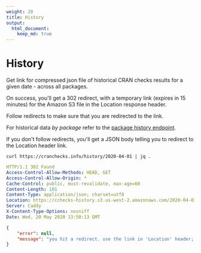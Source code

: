 ```yaml
---
weight: 20
title: History
output: 
  html_document:
    keep_md: true
---
```




# History

Get link for compressed json file of historical CRAN checks results for a given date - across all packages.

On success, you'll get a 302 redirect, with a temporary link (expires in 15 minutes) for the Amazon S3 file in the Location response header.

Follow redirects to make sure that you are redirected to the link.

For historical data _by package_ refer to the [package history endpoint](#packages-by-name-history).

If you don't follow redirects, you'll get a JSON body telling you to redirect to the Location header link.

```shell
curl https://cranchecks.info/history/2020-04-01 | jq .
```
```yaml
HTTP/1.1 302 Found
Access-Control-Allow-Methods: HEAD, GET
Access-Control-Allow-Origin: *
Cache-Control: public, must-revalidate, max-age=60
Content-Length: 101
Content-Type: application/json; charset=utf8
Location: https://cchecks-history.s3.us-west-2.amazonaws.com/2020-04-01.json.gz?X-Amz-Algorithm=AWS4-HMAC-SHA256&X-Amz-Credential=AKIAIE65F6ZPF3JF7JTA%2F20200520%2Fus-west-2%2Fs3%2Faws4_request&X-Amz-Date=20200520T135013Z&X-Amz-Expires=900&X-Amz-SignedHeaders=host&X-Amz-Signature=9a2c058fec676395748028c696702dc6db10d8af90115487eb11fbbc828b42a2
Server: Caddy
X-Content-Type-Options: nosniff
Date: Wed, 20 May 2020 13:50:13 GMT

```
```json
{
    "error": null,
    "message": "you hit a redirect. use the link in 'Location' header; or follow redirects"
}
```

